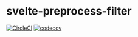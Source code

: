 # svelte-preprocess-filter

[![CircleCI](https://circleci.com/gh/ls-age/svelte-preprocess-filter.svg?style=svg)](https://circleci.com/gh/ls-age/svelte-preprocess-filter)
[![codecov](https://codecov.io/gh/ls-age/svelte-preprocess-filter/branch/master/graph/badge.svg)](https://codecov.io/gh/ls-age/svelte-preprocess-filter)
